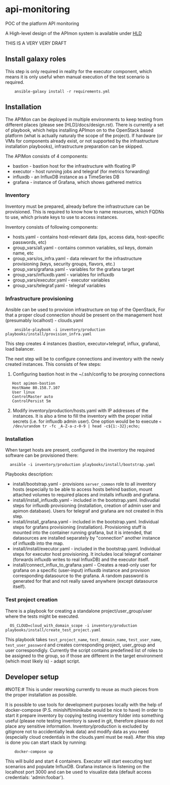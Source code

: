 # api-monitoring
POC of the platform API monitoring

A High-level design of the APImon system is available under [HLD](docs/design.rst)

THIS IS A VERY VERY DRAFT

## Install galaxy roles

This step is only required in reality for the executor component, which means it is only useful when manual execution of the test scenario is required.

```
    ansible-galaxy install -r requirements.yml
```


## Installation

The APIMon can be deployed in multiple environments to keep testing from different places (please see [HLD]/docs/design.rst). There is currently a set of playbook, which helps installing APImon on to the OpenStack based platform (what is actually naturaly the scope of the project). If hardware (or VMs for components already exist, or not supported by the infrastructure installation playbooks), infrastructure preparation can be skipped.

The APIMon consists of 4 components:
 - bastion - bastion host for the infrastructure with floating IP
 - executor - host running jobs and telegraf (for metrics forwarding)
 - influxdb - an InfluxDB instance as a TimeSeries DB
 - grafana - instance of Grafana, which shows gathered metrics

### Inventory

Inventory must be prepared, already before the infrastructure can be provisioned. This is required to know how to name resources, which FQDNs to use, which private keys to use to access instances.

Inventory consists of following components:

- hosts.yaml - contains host-relevant data (ips, access data, host-specific passwords, etc)
- group_vars/all.yaml - contains common variables, ssl keys, domain name, etc
- group_vars/os_infra.yaml - data relevant for the infrastructure provisioning (keys, security groups, flavors, etc.)
- group_vars/grafana.yaml - variables for the grafana target
- group_vars/influxdb.yaml - variables for influxdb
- group_vars/executor.yaml - executor variables
- group_vars/telegraf.yaml - telegraf variables

### Infrastructure provisioning

Ansible can be used to provision infrastructure on top of the OpenStack, For that a proper cloud connection should be present on the management host (presumably localhost) - clouds.yaml


```
    ansible-playbook -i inventory/production playbooks/install/provision_infra.yaml
```

This step creates 4 instances (bastion, executor+telegraf, influx, grafana), load balancer.

The next step will be to configure connections and inventory with the newly created instances. This consists of few steps:

1. Configuring bastion host in the ~/.ssh/config to be proxying connections
```
   Host apimon-bastion
   HostName 80.158.7.107
   User linux
   ControlMaster auto
   ControlPersist 5m
```

2. Modify inventory/production/hosts.yaml with IP addresses of the instances. It is also a time to fill the inventory with the proper initial secrets (i.e. for influxdb admin user). One option would be to execute `< /dev/urandom tr -fc _A-Z-a-z-0-9 | head -c${1:-32};echo;`


### Installation

When target hosts are present, configured in the inventory the required software can be provisioned there:

```
  ansible -i inventory/production playbooks/install/bootstrap.yaml
```


Playbooks description:
 - install/bootstrap.yaml - provisions `server_common` role to all inventory hosts (especially to be able to access hosts behind bastion, mount attached volumes to required places and installs influxdb and grafana.
 - install/install_influxdb.yaml - included in the bootstrap.yaml. Indivudial steps for influxdb provisioning (installation, creation of admin user and apimon database). Users for telegraf and grafana are not created in this step.
 - install/install_grafana.yaml - included in the bootstrap.yaml. Individual steps for grafans provisioning (installation). Provisioning stuff is mounted into the container running grafana, but it is intended, that datasources are installed separately by "connection" another instance of influxdb into the map.
 - install/install/executor.yaml - included in the bootstrap.yaml. Individual steps for executor host provisioning. It includes local telegraf container (forwards influxdb writes to real InfluxDB) and the executor itself.
 - install/connect_influx_to_grafana.yaml - Creates a read-only user for grafana on a specific (user-input) influxdb instance and provision corresponding datasource to the grafana. A random password is generated for that and not really saved anywhere (except datasource itself).


### Test project creation

There is a playbook for creating a standalone project/user_group/user where the tests might be executed. 

```
  OS_CLOUD=cloud_with_domain_scope -i inventory/production playbooks/install/create_test_project.yaml
```

This playbook takes `test_project_name`, `test_domain_name`, `test_user_name`, `test_user_password` and creates corresponding project, user_group and user correspondigly. Currently the script contains predefined list of roles to be assigned to the group, so if those are different in the target environment (which most likely is) - adapt script.


## Developer setup

#NOTE:# This is under reworking currently to reuse as much pieces from the proper installation as possible.

It is possible to use tools for development purposes locally with the help of docker-compose (P.S. minishift/minikube would be nice to have)
In order to start it prepare inventory by copying testing inventory folder into something useful (please note testing inventory is saved in git, therefore please do not place any sensitive information. Inventory/production is excluded by gitignore not to accidentially leak data) and modify data as you need (especially cloud credentials in the clouds.yaml must be real).
After this step is done you can start stack by running:
```
    docker-compose up
```

This will build and start 4 containers. Executor will start executing test scenarios and populate InfluxDB. Grafana instance is listening on the localhost port 3000 and can be used to visualize data (default access credentials: 'admin:foobar').

